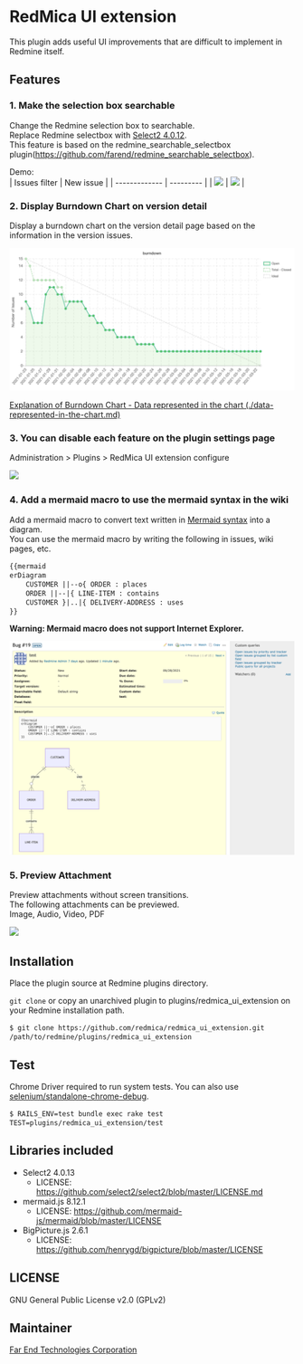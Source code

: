 # RedMica UI extension

This plugin adds useful UI improvements that are difficult to implement in Redmine itself.

## Features

### 1. Make the selection box searchable

Change the Redmine selection box to searchable.  
Replace Redmine selectbox with [Select2 4.0.12](https://select2.org/).  
This feature is based on the redmine_searchable_selectbox plugin(https://github.com/farend/redmine_searchable_selectbox).

Demo:  
| Issues filter | New issue |
| ------------- | --------- |
| <kbd><img src="https://github.com/redmica/redmica_ui_extension/blob/images/demo_filters.gif" /></kbd> | <kbd><img src="https://github.com/redmica/redmica_ui_extension/blob/images/demo_new_issue.gif" /></kbd> |

### 2. Display Burndown Chart on version detail

Display a burndown chart on the version detail page based on the information in the version issues.

<kbd><img src="https://github.com/redmica/redmica_ui_extension/blob/images/demo-burndown-chart.png" /></kbd>

[Explanation of Burndown Chart - Data represented in the chart (./data-represented-in-the-chart.md)](/data-represented-in-the-chart.md)

### 3. You can disable each feature on the plugin settings page

Administration > Plugins > RedMica UI extension configure

<kbd><img src="https://github.com/redmica/redmica_ui_extension/blob/images/plugin-settings.png" /></kbd>

### 4. Add a mermaid macro to use the mermaid syntax in the wiki

Add a mermaid macro to convert text written in [Mermaid syntax](https://mermaid-js.github.io/mermaid/#/./n00b-syntaxReference) into a diagram.  
You can use the mermaid macro by writing the following in issues, wiki pages, etc.

```
{{mermaid
erDiagram
    CUSTOMER ||--o{ ORDER : places
    ORDER ||--|{ LINE-ITEM : contains
    CUSTOMER }|..|{ DELIVERY-ADDRESS : uses
}}
```

**Warning: Mermaid macro does not support Internet Explorer.**

<kbd><img src="https://github.com/redmica/redmica_ui_extension/blob/images/demo_mermaid_macro.png" /></kbd>

### 5. Preview Attachment

Preview attachments without screen transitions.  
The following attachments can be previewed.  
Image, Audio, Video, PDF

<kbd><img src="https://github.com/redmica/redmica_ui_extension/blob/images/demo_preview_attachment.gif" /></kbd>

## Installation

Place the plugin source at Redmine plugins directory.

`git clone` or copy an unarchived plugin to plugins/redmica_ui_extension on your Redmine installation path.

```
$ git clone https://github.com/redmica/redmica_ui_extension.git /path/to/redmine/plugins/redmica_ui_extension
```
## Test

Chrome Driver required to run system tests. You can also use [selenium/standalone-chrome-debug](https://hub.docker.com/r/selenium/standalone-chrome-debug).
```
$ RAILS_ENV=test bundle exec rake test TEST=plugins/redmica_ui_extension/test
```

## Libraries included

- Select2 4.0.13
  - LICENSE: https://github.com/select2/select2/blob/master/LICENSE.md
- mermaid.js 8.12.1
  - LICENSE: https://github.com/mermaid-js/mermaid/blob/master/LICENSE
- BigPicture.js 2.6.1
  - LICENSE: https://github.com/henrygd/bigpicture/blob/master/LICENSE

## LICENSE

GNU General Public License v2.0 (GPLv2)

## Maintainer

[Far End Technologies Corporation](https://www.farend.co.jp/)
